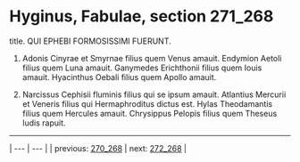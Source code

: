 # Hyginus, Fabulae, section 271_268

title. QUI EPHEBI FORMOSISSIMI FUERUNT.



1. Adonis Cinyrae et Smyrnae filius quem Venus amauit. Endymion Aetoli filius quem Luna amauit. Ganymedes Erichthonii filius quem Iouis amauit. Hyacinthus Oebali filius quem Apollo amauit.



2. Narcissus Cephisii fluminis filius qui se ipsum amauit. Atlantius Mercurii et Veneris filius qui Hermaphroditus dictus est. Hylas Theodamantis filius quem Hercules amauit. Chrysippus Pelopis filius quem Theseus ludis rapuit.



---

| --- | --- |
| previous: [270_268](../270_268/) | next: [272_268](../272_268/) |